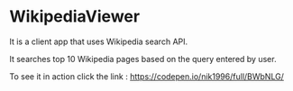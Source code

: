 # WikipediaViewer
It is a client app that uses Wikipedia search API.

It searches top 10 Wikipedia pages based on the query entered by user.

To see it in action click the link : https://codepen.io/nik1996/full/BWbNLG/
